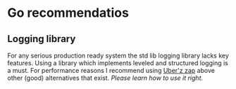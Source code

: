 # Go recommendatios

## Logging library

For any serious production ready system the std lib logging library lacks key features.
Using a library which implements leveled and structured logging is a must.
For performance reasons I recommend using [Uber'z zap](https://github.com/uber-go/zap) above other (good) alternatives that exist. *Please learn how to use it right.*
